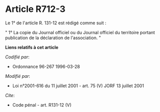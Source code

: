 # Article R712-3

Le 1° de l'article R. 131-12 est rédigé comme suit : 

" 1° La copie du Journal officiel ou du Journal officiel du territoire portant publication de la déclaration de
l'association. "

**Liens relatifs à cet article**

_Codifié par_:

  - Ordonnance 96-267 1996-03-28

_Modifié par_:

  - Loi n°2001-616 du 11 juillet 2001 - art. 75 (V) JORF 13 juillet 2001

_Cite_:

  - Code pénal - art. R131-12 (V)
